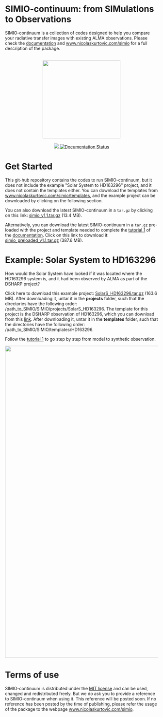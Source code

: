 # SIMIO-continuum: from SIMulatIons to Observations
SIMIO-continuum is a collection of codes designed to help you compare your radiative transfer images with existing ALMA observations. Please check the [documentation](https://simio-continuum.readthedocs.io) and www.nicolaskurtovic.com/simio for a full description of the package.

<p align="center">
<br/>
<img src="https://github.com/nicokurtovic/SIMIO/blob/main/docs/_static/SIMIO_logo.png" width="256"/>
<br/>
<br/>
<a href="https://joss.theoj.org/papers/99967c47b9d7e13c7066fffa61e88575"><img src="https://joss.theoj.org/papers/99967c47b9d7e13c7066fffa61e88575/status.svg">
</a>
<a href='https://simio-continuum.readthedocs.io/en/main/?badge=latest'><img src='https://readthedocs.org/projects/eddy/badge/?version=latest' alt='Documentation Status' />
</a>
<br/>
</p>

# Get Started

This git-hub repository contains the codes to run SIMIO-continuum, but it does not include the example "Solar System to HD163296" project, and it does not contain the templates either. You can download the templates from www.nicolaskurtovic.com/simio/templates, and the example project can be downloaded by clicking on the following section.

You can also download the latest SIMIO-continuum in a ``tar.gz`` by clicking on this link: [simio_v1.1.tar.gz](https://keeper.mpdl.mpg.de/f/c4e78105955343518342/) (13.4 MB).

Alternatively, you can download the latest SIMIO-continuum in a ``tar.gz`` pre-loaded with the project and template needed to complete the [tutorial 1](https://simio-continuum.readthedocs.io) of the [documentation](https://simio-continuum.readthedocs.io). Click on this link to download it: [simio_preloaded_v1.1.tar.gz](https://keeper.mpdl.mpg.de/f/3a76f448da7e49b4b4f1/) (387.6 MB). 



# Example: Solar System to HD163296

How would the Solar System have looked if it was located where the HD163296 system is, and it had been observed by ALMA as part of the DSHARP project?

Click here to download this example project: [SolarS_HD163296.tar.gz](https://keeper.mpdl.mpg.de/f/23c92e46e69c40e185f1/) (163.6 MB). After downloading it, untar it in the **projects** folder, such that the directories have the following order: /path_to_SIMIO/SIMIO/projects/SolarS_HD163296. 
The template for this project is the DSHARP observation of HD163296, which you can download from this [link](https://www.nicolaskurtovic.com/simio/templates). After downloading it, untar it in the **templates** folder, such that the directories have the following order: /path_to_SIMIO/SIMIO/templates/HD163296. 

Follow the [tutorial 1](https://simio-continuum.readthedocs.io) to go step by step from model to synthetic observation.

<p align="center">
<img src="https://github.com/nicokurtovic/SIMIO/blob/main/docs/_static/SolarS_HD163296_comparison.png" width="1024"/>
</p>


# Terms of use

SIMIO-continuum is distributed under the [MIT license](https://opensource.org/licenses/MIT) and can be used, changed and redistributed freely. But we do ask you to provide a reference to SIMIO-continuum when using it. This reference will be posted soon. If no reference has been posted by the time of publishing, please refer the usage of the package to the webpage www.nicolaskurtovic.com/simio. 

